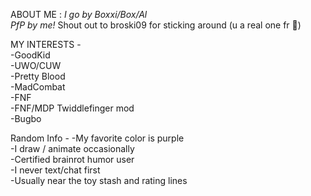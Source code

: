 ABOUT ME :        _I go by Boxxi/Box/Al_      
     _PfP by me!_          Shout out to broski09 for sticking around (u a real one fr 🙏)

MY INTERESTS -                                                        
-GoodKid                                
-UWO/CUW                  
-Pretty Blood            
-MadCombat              
-FNF            
-FNF/MDP Twiddlefinger mod          
-Bugbo

Random Info -
-My favorite color is purple         
-I draw / animate occasionally        
-Certified brainrot humor user          
-I never text/chat first        
-Usually near the toy stash and rating lines
